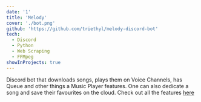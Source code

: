 ```yaml
---
date: '1'
title: 'Melody'
cover: './bot.png'
github: 'https://github.com/triethyl/melody-discord-bot'
tech:
  - Discord
  - Python
  - Web Scraping
  - FFMpeg
showInProjects: true
---
```


Discord bot that downloads songs, plays them on Voice Channels, has Queue and other things a Music Player features. One can also dedicate a song and save their favourites on the cloud. Check out all the features [here](https://github.com/triethyl/melody-discord-bot/wiki/Why-better-than-Rythm%3F)
